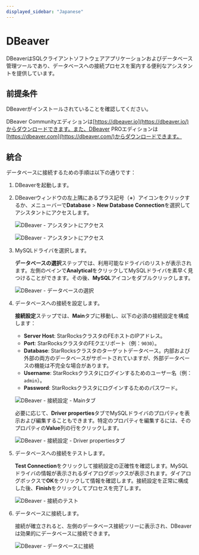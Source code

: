 ```yaml
---
displayed_sidebar: "Japanese"
---
```


# DBeaver

DBeaverはSQLクライアントソフトウェアアプリケーションおよびデータベース管理ツールであり、データベースへの接続プロセスを案内する便利なアシスタントを提供しています。

## 前提条件

DBeaverがインストールされていることを確認してください。

DBeaver Communityエディションは[https://dbeaver.io](https://dbeaver.io/)からダウンロードできます。また、DBeaver PROエディションは[https://dbeaver.com](https://dbeaver.com/)からダウンロードできます。

## 統合

データベースに接続するための手順は以下の通りです：

1. DBeaverを起動します。

2. DBeaverウィンドウの左上隅にあるプラス記号（**+**）アイコンをクリックするか、メニューバーで**Database** > **New Database Connection**を選択してアシスタントにアクセスします。

   ![DBeaver - アシスタントにアクセス](../../assets/IDE_dbeaver_1.png)

   ![DBeaver - アシスタントにアクセス](../../assets/IDE_dbeaver_2.png)

3. MySQLドライバを選択します。

   **データベースの選択**ステップでは、利用可能なドライバのリストが表示されます。左側のペインで**Analytical**をクリックしてMySQLドライバを素早く見つけることができます。その後、**MySQL**アイコンをダブルクリックします。

   ![DBeaver - データベースの選択](../../assets/IDE_dbeaver_3.png)

4. データベースへの接続を設定します。

   **接続設定**ステップでは、**Main**タブに移動し、以下の必須の接続設定を構成します：

   - **Server Host**: StarRocksクラスタのFEホストのIPアドレス。
   - **Port**: StarRocksクラスタのFEクエリポート（例：`9030`）。
   - **Database**: StarRocksクラスタのターゲットデータベース。内部および外部の両方のデータベースがサポートされていますが、外部データベースの機能は不完全な場合があります。
   - **Username**: StarRocksクラスタにログインするためのユーザー名（例：`admin`）。
   - **Password**: StarRocksクラスタにログインするためのパスワード。

   ![DBeaver - 接続設定 - Mainタブ](../../assets/IDE_dbeaver_4.png)

   必要に応じて、**Driver properties**タブでMySQLドライバのプロパティを表示および編集することもできます。特定のプロパティを編集するには、そのプロパティの**Value**列の行をクリックします。

   ![DBeaver - 接続設定 - Driver propertiesタブ](../../assets/IDE_dbeaver_5.png)

5. データベースへの接続をテストします。

   **Test Connection**をクリックして接続設定の正確性を確認します。MySQLドライバの情報が表示されるダイアログボックスが表示されます。ダイアログボックスで**OK**をクリックして情報を確認します。接続設定を正常に構成した後、**Finish**をクリックしてプロセスを完了します。

   ![DBeaver - 接続のテスト](../../assets/IDE_dbeaver_6.png)

6. データベースに接続します。

   接続が確立されると、左側のデータベース接続ツリーに表示され、DBeaverは効果的にデータベースに接続できます。

   ![DBeaver - データベースに接続](../../assets/IDE_dbeaver_7.png)

